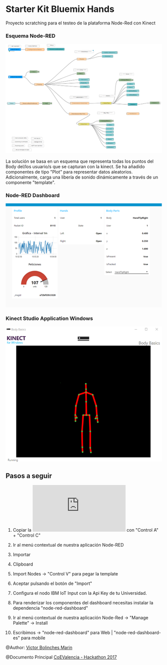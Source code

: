 # Starter Kit Bluemix Hands
Proyecto scratching para el testeo de la plataforma Node-Red con Kinect

### Esquema Node-RED

![](https://github.com/vicboma1/StarterKitBluemixHands/blob/master/assets/_starterKitBluemixHands.png)

La solución se basa en un esquema que representa todas los puntos del Body del/los usuario/s que se capturan con la kinect.
Se ha añadido componentes de tipo "Plot" para representar datos aleatorios.
Adicionalmente, carga una libería de sonido dinámicamente a través de un componente "template".

### Node-RED Dashboard
![](https://github.com/vicboma1/StarterKitBluemixHands/blob/master/assets/_starterKitBluemixHands.gif)

### Kinect Studio Application Windows
![](https://github.com/vicboma1/StarterKitBluemixHands/blob/master/assets/_starterKitBluemixBodyParts.gif)


## Pasos a seguir
1.   Copiar la ![Plantilla txt](https://raw.githubusercontent.com/vicboma1/StarterKitBluemixHands/master/assets/_starterKitBluemixHands.txt) con "Control A" + "Control C"

2.   Ir al menú contextual de nuestra aplicación Node-RED

3.   Importar

4.   Clipboard

5.   Import Nodes -> "Control V" para pegar la template

6.   Aceptar pulsando el botón de "Import"

7.   Configura el nodo IBM IoT Input con la Api Key de tu Universidad.

8.   Para renderizar los componentes del dashboard necesitas instalar la dependencia "node-red-dashboard"

9.   Ir al menú contextual de nuestra aplicación Node-Red -> "Manage Palette" -> Install

10.  Escribimos -> "node-red-dashboard" para Web | "node-red-dashboard-es" para mobile



@Author: [Victor Bolinches Marin](https://github.com/vicboma1)  

@Documento Principal [CoEValencia - Hackathon 2017](https://goo.gl/vmuVXH)
